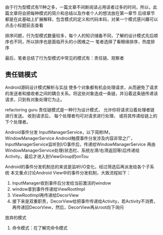 
由于行为型模式有11种之多，一篇文章不间断阅读占用读者过多的时间，所以，此篇文章将会把每种模式的简介和总结以及作者个人的想法放在第一章节
后续章节都是在此基础上扩展解释，包含模式的定义和代码本码，对某一个模式感兴趣可以点击小标题前去查看

排序问题，行为型模式数量较多，每个人的知识储备不同，了解的设计模式先后顺序也不同，所以排序也是面临开头的小困难之一
笔者选择了看眼缘排序，热度排序

最后，笔者总结了行为型模式中常见的模式有：责任链、观察者

## 责任链模式

Android源码设计模式解析与实战
使多个对象都有机会处理请求，从而避免了请求的发送者和接收者之间的耦合关系。将这些对象连成一条链，并沿着这条链传递该请求，只到有对象处理它为止。

refactoring guru
责任链模式是一种行为设计模式， 允许你将请求沿着处理者链进行发送。 收到请求后， 每个处理者均可对请求进行处理， 或将其传递给链上的下个处理者。

Android事件分发
InputManagerService，以下简称IM，WindowManagerService
Android触摸事件分发涉及内容非常之广，InputManagerService监听到I/O事件后，传递给WindowManagerService
再由WindowManagerService处理(状态栏、系统左滑/右滑返回等)后传递给Activity，最后才进入到ViewGroup的onTou

Android的事件分发机制总的来说是监听I/O变化，经过筛选后再派发给各个子系统
本文重点讨论Android View中的事件分发机制，大致流程如下：
1. InputManager收到事件后分发给当前激活的window
2. window拿到事件传递给ViewRootImpl
3. ViewRootImpl再传递给DecorView
4. 接下来是双重职责，DecorView给把事件传递给Activity，若Activity不消费，再传递回DecorView，然后，DecorView再从root向下询问

放弃的模式
1. 命令模式：在了解完命令模式
